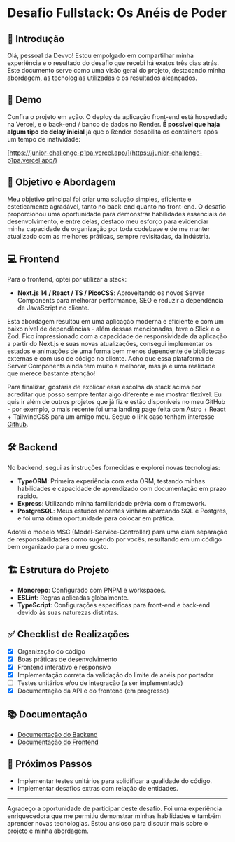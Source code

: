 # Desafio Fullstack: Os Anéis de Poder

## 🌟 Introdução

Olá, pessoal da Devvo! Estou empolgado em compartilhar minha experiência e o resultado do desafio que recebi há exatos três dias atrás. Este documento serve como uma visão geral do projeto, destacando minha abordagem, as tecnologias utilizadas e os resultados alcançados.

## 🚀 Demo

Confira o projeto em ação. O deploy da aplicação front-end está hospedado na Vercel, e o back-end / banco de dados no Render. **É possível que haja algum tipo de delay inicial** já que o Render desabilita os containers após um tempo de inatividade:

[https://junior-challenge-p1pa.vercel.app/](https://junior-challenge-p1pa.vercel.app/)

## 🎯 Objetivo e Abordagem

Meu objetivo principal foi criar uma solução simples, eficiente e esteticamente agradável, tanto no back-end quanto no front-end. O desafio proporcionou uma oportunidade para demonstrar habilidades essenciais de desenvolvimento, e entre delas, destaco meu esforço para evidenciar minha capacidade de organização por toda codebase e de me manter atualizado com as melhores práticas, sempre revisitadas, da indústria.

## 💻 Frontend

Para o frontend, optei por utilizar a stack:

- **Next.js 14 / React / TS / PicoCSS**: Aproveitando os novos Server Components para melhorar performance, SEO e reduzir a dependência de JavaScript no cliente.

Esta abordagem resultou em uma aplicação moderna e eficiente e com um baixo nível de dependências - além dessas mencionadas, teve o Slick e o Zod. Fico impressionado com a capacidade de responsividade da aplicação a partir do Next.js e suas novas atualizações, consegui implementar os estados e animações de uma forma bem menos dependente de bibliotecas externas e com uso de código no cliente. Acho que essa plataforma de Server Components ainda tem muito a melhorar, mas já é uma realidade que merece bastante atenção!

Para finalizar, gostaria de explicar essa escolha da stack acima por acreditar que posso sempre tentar algo diferente e me mostrar flexível. Eu quis ir além de outros projetos que já fiz e estão disponíveis no meu GitHub - por exemplo, o mais recente foi uma landing page feita com Astro + React + TailwindCSS para um amigo meu. Segue o link caso tenham interesse [Github](https://github.com/p1padev/gztrentin-v2).

## 🛠 Backend

No backend, segui as instruções fornecidas e explorei novas tecnologias:

- **TypeORM**: Primeira experiência com esta ORM, testando minhas habilidades e capacidade de aprendizado com documentação em prazo rápido.
- **Express**: Utilizando minha familiaridade prévia com o framework.
- **PostgreSQL**: Meus estudos recentes vinham abarcando SQL e Postgres, e foi uma ótima oportunidade para colocar em prática.

Adotei o modelo MSC (Model-Service-Controller) para uma clara separação de responsabilidades como sugerido por vocês, resultando em um código bem organizado para o meu gosto.

## 🏗 Estrutura do Projeto

- **Monorepo**: Configurado com PNPM e workspaces.
- **ESLint**: Regras aplicadas globalmente.
- **TypeScript**: Configurações específicas para front-end e back-end devido às suas naturezas distintas.

## ✅ Checklist de Realizações

- [x] Organização do código
- [x] Boas práticas de desenvolvimento
- [x] Frontend interativo e responsivo
- [x] Implementação correta da validação do limite de anéis por portador
- [ ] Testes unitários e/ou de integração (a ser implementado)
- [x] Documentação da API e do frontend (em progresso)

## 📚 Documentação

- [Documentação do Backend](./backend/README.md)
- [Documentação do Frontend](./frontend/README.md)

## 🔮 Próximos Passos

- Implementar testes unitários para solidificar a qualidade do código.
- Implementar desafios extras com relação de entidades.

---

Agradeço a oportunidade de participar deste desafio. Foi uma experiência enriquecedora que me permitiu demonstrar minhas habilidades e também aprender novas tecnologias. Estou ansioso para discutir mais sobre o projeto e minha abordagem.
